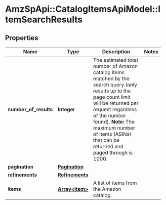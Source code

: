 # AmzSpApi::CatalogItemsApiModel::ItemSearchResults

## Properties
Name | Type | Description | Notes
------------ | ------------- | ------------- | -------------
**number_of_results** | **Integer** | The estimated total number of Amazon catalog items matched by the search query (only results up to the page count limit will be returned per request regardless of the number found).  **Note:** The maximum number of items (ASINs) that can be returned and paged through is 1000. | 
**pagination** | [**Pagination**](Pagination.md) |  | 
**refinements** | [**Refinements**](Refinements.md) |  | 
**items** | [**Array&lt;Item&gt;**](Item.md) | A list of items from the Amazon catalog. | 

